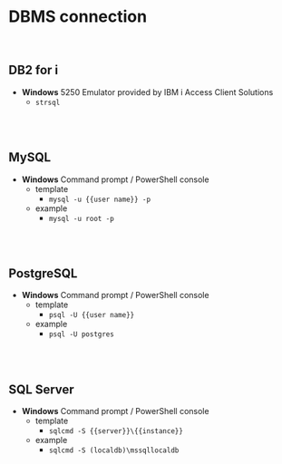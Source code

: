 # DBMS connection
<br />

## DB2 for i

* **Windows** 5250 Emulator provided by IBM i Access Client Solutions
    * `strsql`
<br />
<br />

## MySQL

* **Windows** Command prompt / PowerShell console
    * template
        * `mysql -u {{user name}} -p`
    * example
        * `mysql -u root -p`
<br />
<br />

## PostgreSQL

* **Windows** Command prompt / PowerShell console
    * template
        * `psql -U {{user name}}`
    * example
        * `psql -U postgres`
<br />
<br />

## SQL Server

* **Windows** Command prompt / PowerShell console
    * template
        * `sqlcmd -S {{server}}\{{instance}}`
    * example
        * `sqlcmd -S (localdb)\mssqllocaldb`
